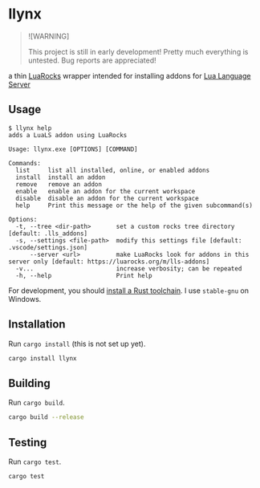# llynx

> ![WARNING]
>
> This project is still in early development! Pretty much everything is untested. Bug reports are appreciated!

a thin [LuaRocks](https://luarocks.org/) wrapper intended for installing addons for [Lua Language Server](https://github.com/LuaLS/lua-language-server)

## Usage

```console
$ llynx help
adds a LuaLS addon using LuaRocks

Usage: llynx.exe [OPTIONS] [COMMAND]

Commands:
  list     list all installed, online, or enabled addons
  install  install an addon
  remove   remove an addon
  enable   enable an addon for the current workspace
  disable  disable an addon for the current workspace
  help     Print this message or the help of the given subcommand(s)

Options:
  -t, --tree <dir-path>       set a custom rocks tree directory [default: .lls_addons]
  -s, --settings <file-path>  modify this settings file [default: .vscode/settings.json]
      --server <url>          make LuaRocks look for addons in this server only [default: https://luarocks.org/m/lls-addons]
  -v...                       increase verbosity; can be repeated
  -h, --help                  Print help
```

For development, you should [install a Rust toolchain](https://www.rust-lang.org/tools/install). I use `stable-gnu` on Windows.

## Installation

Run `cargo install` (this is not set up yet).

```bash
cargo install llynx
```

## Building

Run `cargo build`.

```bash
cargo build --release
```

## Testing

Run `cargo test`.

```bash
cargo test
```
